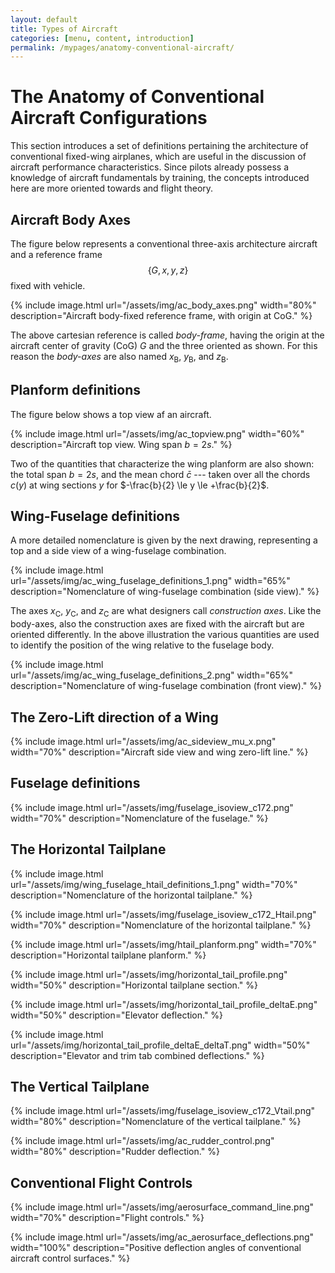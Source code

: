 ```yaml
---
layout: default
title: Types of Aircraft
categories: [menu, content, introduction]
permalink: /mypages/anatomy-conventional-aircraft/
---
```


# The Anatomy of Conventional Aircraft Configurations

This section introduces a set of definitions pertaining the architecture of conventional fixed-wing airplanes, which are useful in the discussion of aircraft performance characteristics. Since pilots already possess a knowledge of aircraft fundamentals by training, the concepts introduced here are more oriented towards and flight theory.

## Aircraft Body Axes

The figure below represents a conventional three-axis architecture aircraft and a reference frame $$\{ G, x, y, z \}$$ fixed with vehicle.

{% include image.html
  url="/assets/img/ac_body_axes.png"
  width="80%"
  description="Aircraft body-fixed reference frame, with origin at CoG."
  %}

The above cartesian reference is called *body-frame*, having the origin at the aircraft center of gravity (CoG) $G$ and the three oriented as shown. For this reason the *body-axes* are also named $x_\mathrm{B}$, $y_\mathrm{B}$, and $z_\mathrm{B}$.

## Planform definitions

The figure below shows a top view af an aircraft.

{% include image.html
  url="/assets/img/ac_topview.png"
  width="60%"
  description="Aircraft top view. Wing span $b=2s$."
  %}

Two of the quantities that characterize the wing planform are also shown: the total span $b=2s$, and the mean chord $\bar{c}$ --- taken over all the chords $c(y)$ at wing sections $y$ for $-\frac{b}{2} \le y \le +\frac{b}{2}$.

## Wing-Fuselage definitions

A more detailed nomenclature is given by the next drawing, representing a top and a side view of a wing-fuselage combination.

{% include image.html
  url="/assets/img/ac_wing_fuselage_definitions_1.png"
  width="65%"
  description="Nomenclature of wing-fuselage combination (side view)."
  %}

The axes $x_\mathrm{C}$, $y_\mathrm{C}$, and $z_\mathrm{C}$ are what designers call *construction axes*. Like the body-axes, also the construction axes are fixed with the aircraft but are oriented differently. In the above illustration the various quantities are used to identify the position of the wing relative to the fuselage body.

{% include image.html
  url="/assets/img/ac_wing_fuselage_definitions_2.png"
  width="65%"
  description="Nomenclature of wing-fuselage combination (front view)."
  %}

## The Zero-Lift direction of a Wing  

  {% include image.html
    url="/assets/img/ac_sideview_mu_x.png"
    width="70%"
    description="Aircraft side view and wing zero-lift line."
    %}

## Fuselage definitions

{% include image.html
  url="/assets/img/fuselage_isoview_c172.png"
  width="70%"
  description="Nomenclature of the fuselage."
  %}

## The Horizontal Tailplane

{% include image.html
  url="/assets/img/wing_fuselage_htail_definitions_1.png"
  width="70%"
  description="Nomenclature of the horizontal tailplane."
  %}

{% include image.html
  url="/assets/img/fuselage_isoview_c172_Htail.png"
  width="70%"
  description="Nomenclature of the horizontal tailplane."
  %}

{% include image.html
  url="/assets/img/htail_planform.png"
  width="70%"
  description="Horizontal tailplane planform."
  %}

{% include image.html
  url="/assets/img/horizontal_tail_profile.png"
  width="50%"
  description="Horizontal tailplane section."
  %}

{% include image.html
  url="/assets/img/horizontal_tail_profile_deltaE.png"
  width="50%"
  description="Elevator deflection."
  %}

{% include image.html
  url="/assets/img/horizontal_tail_profile_deltaE_deltaT.png"
  width="50%"
  description="Elevator and trim tab combined deflections."
  %}

## The Vertical Tailplane

{% include image.html
  url="/assets/img/fuselage_isoview_c172_Vtail.png"
  width="80%"
  description="Nomenclature of the vertical tailplane."
  %}

{% include image.html
  url="/assets/img/ac_rudder_control.png"
  width="80%"
  description="Rudder deflection."
  %}

## Conventional Flight Controls

{% include image.html
  url="/assets/img/aerosurface_command_line.png"
  width="70%"
  description="Flight controls."
  %}

{% include image.html
  url="/assets/img/ac_aerosurface_deflections.png"
  width="100%"
  description="Positive deflection angles of conventional aircraft control surfaces."
  %}
